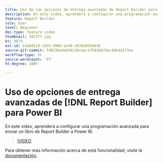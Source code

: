```yaml
---
title: Uso de las opciones de entrega avanzadas de Report Builder para Power BI
description: En este vídeo, aprenderá a configurar una programación avanzada para enviar un libro de Report Builder a Power BI.
feature: Report Builder
role: User
level: Beginner
doc-type: feature video
thumbnail: 342377.jpg
kt: 9874
exl-id: b1b8d519-c035-498b-ac40-a939a019a616
source-git-commit: fd823be4eb59136ceec1f583bb7bbc405dd1f3ea
workflow-type: ht
source-wordcount: '77'
ht-degree: 100%

---
```


# Uso de opciones de entrega avanzadas de [!DNL Report Builder] para Power BI

En este vídeo, aprenderá a configurar una programación avanzada para enviar un libro de Report Builder a Power BI.

>[!VIDEO](https://video.tv.adobe.com/v/342377/?quality=12&learn=on)

Para obtener más información acerca de esta funcionalidad, visite la [documentación](https://experienceleague.adobe.com/docs/analytics/analyze/report-builder/publish-powerbi/power-bi.html?lang=es).
